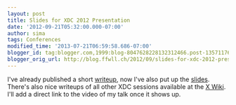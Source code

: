 ```yaml
---
layout: post
title: Slides for XDC 2012 Presentation
date: '2012-09-21T05:32:00.000-07:00'
author: sima
tags: Conferences
modified_time: '2013-07-21T06:59:58.686-07:00'
blogger_id: tag:blogger.com,1999:blog-8047628228132312466.post-1357117670672683652
blogger_orig_url: http://blog.ffwll.ch/2012/09/slides-for-xdc-2012-presentation.html
---
```


I've already published a short [writeup](/2012/08/new-modeset-code.html),
now I've also put up the [slides](/slides/xdc2012-new_modeset.odp).
There's also nice writeups of all other XDC sessions available at the [X Wiki](http://www.x.org/wiki/Events/XDC2012/Proceedings). I'll add a
direct link to the video of my talk once it shows up.
